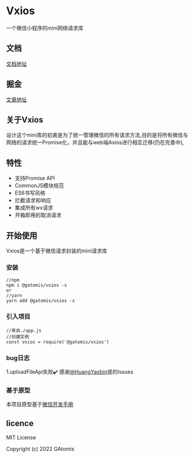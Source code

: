 <!--
 * @Description: 请输入....
 * @Author: Gavin
 * @Date: 2022-02-09 22:35:52
 * @LastEditTime: 2022-03-04 12:59:25
 * @LastEditors: Gavin
-->
# Vxios
一个微信小程序的mini网络请求库

## 文档
[文档地址](https://gatomis.github.io/Vxios/)

## 掘金
[文章地址](https://juejin.cn/post/7064438079355879455)


## 关于Vxios
设计这个mini库的初衷是为了统一管理微信的所有请求方法,目的是将所有微信与网络的请求统一Promise化，并且能与web端Axios进行相互迁移(仍在完善中),
## 特性
* 支持Promise API
* CommonJS模块规范
* ES6书写风格
* 拦截请求和响应
* 集成所有wx请求
* 开箱即用的取消请求
## 开始使用

Vxios是一个基于微信请求封装的mini请求库

### 安装
```shell
//npm
npm i @gatomis/vxios -s
or
//yarn
yarn add @gatomis/vxios -s
```
### 引入项目

```
//来自./app.js
//创建实例
const vxios = require('@gatomis/vxios')
```
### bug日志
1.uploadFileApi失败:heavy_check_mark: 感谢[@HuangYaobin](https://github.com/HuangYaobin)提的Issues

### 基于原型
本项目原型基于[微信开发手册](https://developers.weixin.qq.com/miniprogram/dev/api/network/request/wx.request.html)
## licence
MIT License

Copyright (c) 2022 GAtomis
